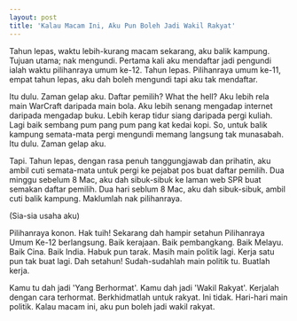 ```yaml
---
layout: post
title: 'Kalau Macam Ini, Aku Pun Boleh Jadi Wakil Rakyat'
---
```


Tahun lepas, waktu lebih-kurang macam sekarang, aku balik kampung. Tujuan utama; nak mengundi. Pertama kali aku mendaftar jadi pengundi ialah waktu pilihanraya umum ke-12. Tahun lepas. Pilihanraya umum ke-11, empat tahun lepas, aku dah boleh mengundi tapi aku tak mendaftar.

Itu dulu. Zaman gelap aku. Daftar pemilih? What the hell? Aku lebih rela main WarCraft daripada main bola. Aku lebih senang mengadap internet daripada mengadap buku. Lebih kerap tidur siang daripada pergi kuliah. Lagi baik sembang pum pang pum pang kat kedai kopi. So, untuk balik kampung semata-mata pergi mengundi memang langsung tak munasabah. Itu dulu. Zaman gelap aku.

Tapi. Tahun lepas, dengan rasa penuh tanggungjawab dan prihatin, aku ambil cuti semata-mata untuk pergi ke pejabat pos buat daftar pemilih. Dua minggu sebelum 8 Mac, aku dah sibuk-sibuk ke laman web SPR buat semakan daftar pemilih. Dua hari seblum 8 Mac, aku dah sibuk-sibuk, ambil cuti balik kampung. Maklumlah nak pilihanraya.

(Sia-sia usaha aku)

Pilihanraya konon. Hak tuih!
Sekarang dah hampir setahun Pilihanraya Umum Ke-12 berlangsung.
Baik kerajaan. Baik pembangkang.
Baik Melayu. Baik Cina. Baik India.
Habuk pun tarak. Masih main politik lagi. Kerja satu pun tak buat lagi.
Dah setahun! Sudah-sudahlah main politik tu. Buatlah kerja.

Kamu tu dah jadi 'Yang Berhormat'.
Kamu dah jadi 'Wakil Rakyat'.
Kerjalah dengan cara terhormat.
Berkhidmatlah untuk rakyat.
Ini tidak. Hari-hari main politik.
Kalau macam ini, aku pun boleh jadi wakil rakyat.
